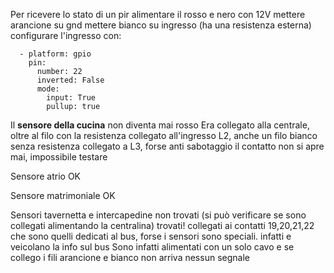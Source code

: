 

Per ricevere lo stato di un pir alimentare il rosso e nero con 12V
mettere arancione su gnd
mettere bianco su ingresso (ha una resistenza esterna)
configurare l'ingresso con:

```binary_sensor:
  - platform: gpio
    pin:
      number: 22
      inverted: False
      mode:
        input: True
        pullup: true
```

Il **sensore della cucina** non diventa mai rosso
Era collegato alla centrale, oltre al filo con la resistenza collegato all'ingresso L2, anche un filo bianco senza resistenza collegato a L3, forse anti sabotaggio
il contatto non si apre mai, impossibile testare

Sensore atrio OK

Sensore matrimoniale OK

Sensori tavernetta e intercapedine non trovati (si può verificare se sono collegati alimentando la centralina)
trovati! collegati ai contatti 19,20,21,22 che sono quelli dedicati al bus, forse i sensori sono speciali. infatti e veicolano la info sul bus
Sono infatti alimentati con un solo cavo e se collego i fili arancione e bianco non arriva nessun segnale




